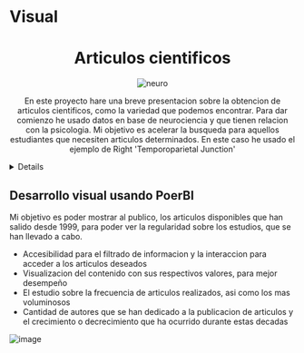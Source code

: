 # Visual

<h1 align="center">Articulos cientificos</h1>

<div align="center"> 
  
<img>![neuro](https://github.com/joeSL-ms/Visual/assets/127346073/56f33039-f033-43c5-b3e8-8a070ae17042)</img>

<a>En este proyecto hare una breve presentacion sobre la obtencion de articulos cientificos, como la variedad que podemos encontrar. Para dar comienzo he usado datos en base de neurociencia y que tienen relacion con la psicologia.
 Mi objetivo es acelerar la busqueda para aquellos estudiantes que necesiten articulos determinados. En este caso he usado el ejemplo de Right 'Temporoparietal Junction'</a>
</div>
<details>
<div>
<summary><h2>Obtencion de datos</h2></summary>
<ul>
  <li>Creacion de un sistema de web scraping para poder obtener toda la informaion de manera eficiente y veloz
  </li>
  <li>Orden y limpieza de los datos, asi como completar la informacion, y otorgar mayor visibilidad de los documentos. </li>
</ul>
  <a>Creacion de la tabla con los datos a trabajar</a>
  
  ![image](https://github.com/joeSL-ms/Visual/assets/127346073/bb51ff7c-34c6-43d1-9c5e-82109f00e27a)
<a>Muestra de articulos especificos como habia indicado previamente.
</a>
  
  ![image](https://github.com/joeSL-ms/Visual/assets/127346073/c7bf58b6-39ca-45f3-86fd-27b734b4f84e)
<a>Adiccion de informacion adicional, que es relevante.</a>
  
  ![image](https://github.com/joeSL-ms/Visual/assets/127346073/e1279559-fc1f-4ebd-8fe0-fc7b8dccc4d0)
  
  <a>Termino de limpiar los datos</a>
  
  ![image](https://github.com/joeSL-ms/Visual/assets/127346073/5d4b2185-ef9f-44b2-8d7e-aa5df188c4dd)
  <a>Por ultimo creo un ID para poder pasarlo a mi base de datos</a>
  
  ![image](https://github.com/joeSL-ms/Visual/assets/127346073/172a8786-787f-4005-b9cf-db4e8775b1fb)
  
  ![image](https://github.com/joeSL-ms/Visual/assets/127346073/ea2bfd4b-ef6b-488f-bd41-73ea6c9686c2)

</div>
</details>
<div>
<h2>Desarrollo visual usando PoerBI</h2>
<a>Mi objetivo es poder mostrar al publico, los articulos disponibles que han salido desde 1999, para poder ver la regularidad sobre los estudios, que se han llevado a cabo.</a>
  <ul>
  <li>Accesibilidad para el filtrado de informacion y la interaccion para acceder a los articulos deseados</lis>
  <li>Visualizacion del contenido con sus respectivos valores, para mejor desempeño</li>
  <li>El estudio sobre la frecuencia de articulos realizados, asi como los mas voluminosos</li>
  <li>Cantidad de autores que se han dedicado a la publicacion de articulos y el crecimiento o decrecimiento que ha ocurrido durante estas decadas</li>
  </ul>
  
  ![image](https://github.com/joeSL-ms/Visual/assets/127346073/c0b709ae-82e3-4044-84be-cf4b27e5d283)

</div>
